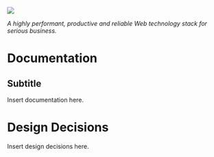 <img src="http://thibautvs.com/blog/img/urge2code/webstack.png" />

_A highly performant, productive and reliable Web technology stack for serious business._


Documentation
=============
Subtitle
--------

Insert documentation here.

Design Decisions
================

Insert design decisions here.
